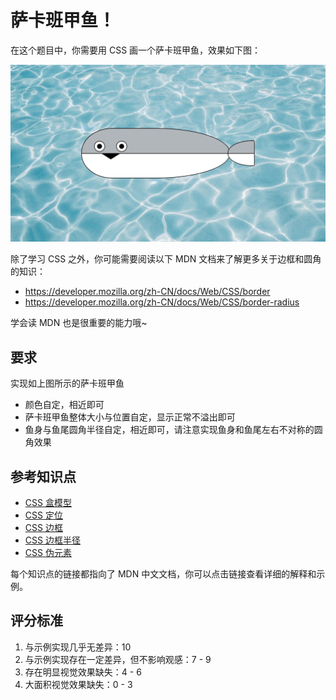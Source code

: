 # 萨卡班甲鱼！

在这个题目中，你需要用 CSS 画一个萨卡班甲鱼，效果如下图：

![萨卡班甲鱼页面效果](./萨卡班甲鱼页面效果.jpg)

除了学习 CSS 之外，你可能需要阅读以下 MDN 文档来了解更多关于边框和圆角的知识：

- https://developer.mozilla.org/zh-CN/docs/Web/CSS/border
- https://developer.mozilla.org/zh-CN/docs/Web/CSS/border-radius

学会读 MDN 也是很重要的能力哦~

## 要求

实现如上图所示的萨卡班甲鱼

- 颜色自定，相近即可
- 萨卡班甲鱼整体大小与位置自定，显示正常不溢出即可
- 鱼身与鱼尾圆角半径自定，相近即可，请注意实现鱼身和鱼尾左右不对称的圆角效果

## 参考知识点

- [CSS 盒模型](https://developer.mozilla.org/zh-CN/docs/Learn/CSS/Building_blocks/The_box_model)
- [CSS 定位](https://developer.mozilla.org/zh-CN/docs/Web/CSS/position)
- [CSS 边框](https://developer.mozilla.org/zh-CN/docs/Web/CSS/border)
- [CSS 边框半径](https://developer.mozilla.org/zh-CN/docs/Web/CSS/border-radius)
- [CSS 伪元素](https://developer.mozilla.org/zh-CN/docs/Web/CSS/Pseudo-elements)

每个知识点的链接都指向了 MDN 中文文档，你可以点击链接查看详细的解释和示例。

## 评分标准

1. 与示例实现几乎无差异：10
2. 与示例实现存在一定差异，但不影响观感：7 - 9
3. 存在明显视觉效果缺失：4 - 6
4. 大面积视觉效果缺失：0 - 3
